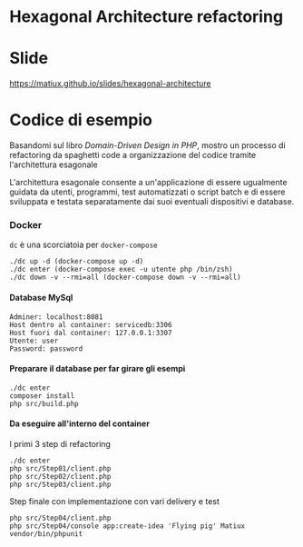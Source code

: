 Hexagonal Architecture refactoring
=====

# Slide
https://matiux.github.io/slides/hexagonal-architecture

# Codice di esempio
Basandomi sul libro *Domain-Driven Design in PHP*, mostro un processo di refactoring da spaghetti code a organizzazione del codice tramite l'architettura esagonale

L'architettura esagonale consente a un'applicazione di essere ugualmente guidata da utenti, programmi, test automatizzati o script batch e di essere sviluppata e testata separatamente dai suoi eventuali dispositivi e database.
### Docker
`dc` è una scorciatoia per `docker-compose`
```
./dc up -d (docker-compose up -d)
./dc enter (docker-compose exec -u utente php /bin/zsh)
./dc down -v --rmi=all (docker-compose down -v --rmi=all)
```

#### Database MySql
```
Adminer: localhost:8081
Host dentro al container: servicedb:3306
Host fuori dal container: 127.0.0.1:3307
Utente: user
Password: password
```
#### Preparare il database per far girare gli esempi
```
./dc enter
composer install
php src/build.php
```

#### Da eseguire all'interno del container

I primi 3 step di refactoring
```
./dc enter
php src/Step01/client.php
php src/Step02/client.php
php src/Step03/client.php
```
Step finale con implementazione con vari delivery e test
```
php src/Step04/client.php
php src/Step04/console app:create-idea 'Flying pig' Matiux
vendor/bin/phpunit
```

